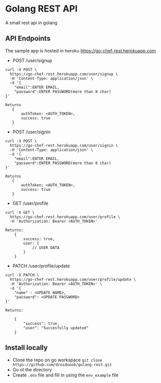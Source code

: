 # Golang REST API

A small rest api in golang

## API Endpoints

The sample app is hosted in heroku https://go-chef-rest.herokuapp.com

* POST /user/signup

```
curl -X POST \
  https://go-chef-rest.herokuapp.com/user/signup \
  -H 'Content-Type: application/json' \
  -d '{
	"email":ENTER EMAIL,
    "password":ENTER PASSWORD(more than 8 char)
}'

Returns
   {
       authToken: <AUTH_TOKEN>,
       success: true
   }
```

* POST /user/signin

```
curl -X POST \
  https://go-chef-rest.herokuapp.com/user/signin \
  -H 'Content-Type: application/json' \
  -d '{
	"email":ENTER EMAIL,
    "password":ENTER PASSWORD(more than 8 char)
}'

Returns
   {
       authToken: <AUTH_TOKEN>,
       success: true
   }
```

* GET /user/profile

```
curl -X GET \
  https://go-chef-rest.herokuapp.com/user/profile \
  -H 'Authorization: Bearer <AUTH_TOKEN>'

Returns:
    {
        success: true,
        user: {
            // USER DATA
        }
    }
```

* PATCH /user/profile/update

```
curl -X PATCH \
  https://go-chef-rest.herokuapp.com/user/profile/update \
  -H 'Authorization: Bearer <AUTH_TOKEN>' \
  -d '{
	"name" : <UPDATE NAME>,
	"password": <UPDATE PASSWORD>
}'

Returns:

    {
        "success": true,
        "user": "Succesfully updated"
    }
```

## Install locally

* Clone the repo on go workspace `git clone https://github.com/droidnoob/golang-rest.git`
* Go ot the directory 
* Create `.env` file and fill in using the `env_example` file

